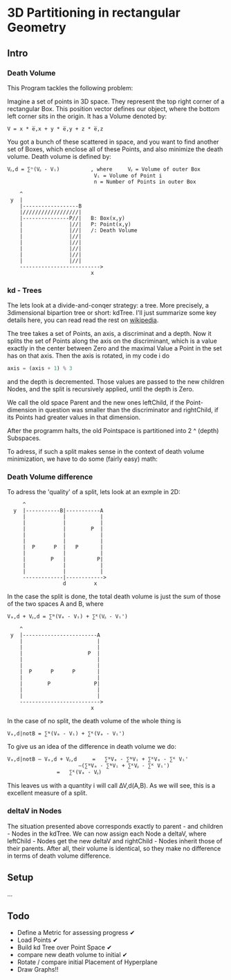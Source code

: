 # 3D Partitioning in rectangular Geometry

## Intro

### Death Volume

This Program tackles the following problem:

Imagine a set of points in 3D space. They represent the top right corner
of a rectangular Box. This position vector defines our object, where the
bottom left corner sits in the origin. It has a Volume denoted by:

```
V = x * e̅,x + y * e̅,y + z * e̅,z 
```

You got a bunch of these scattered in space, and you want to find another
set of Boxes, which enclose all of these Points, and also minimize the
death volume. Death volume is defined by:

```
Vᵦ,d = ∑ⁿ(Vᵦ - Vᵢ)			, where		Vᵦ = Volume of outer Box
							Vᵢ = Volume of Point i 
							n = Number of Points in outer Box
```

```
    ^                                         
 y  |                                         
    |------------------B                      
    |//////////////////|                      
    |---------------P//|   B: Box(x,y)        
    |               |//|   P: Point(x,y)      
    |               |//|   /: Death Volume    
    |               |//|                      
    |               |//|                      
    |               |//|                      
    |               |//|                      
    |               |//|                      
    -------------------------->               
                           x     
```

### kd - Trees

The lets look at a divide-and-conqer strategy: a tree. More precisely,
a 3dimensional bipartion tree or short: kdTree. I'll just summarize some
key details here, you can read read the rest on [wikipedia](https://en.wikipedia.org/wiki/K-d_tree).

The tree takes a set of Points, an axis, a discriminat and a depth.
Now it splits the set of Points along the axis on the discriminant,
which is a value exactly in the center between Zero and the maximal
Value a Point in the set has on that axis. Then the axis is rotated, 
in my code i do

```python
axis = (axis + 1) % 3
```

and the depth is decremented. Those values are passed to the new
children Nodes, and the split is recursively applied, until the 
depth is Zero.

We call the old space Parent and the new ones leftChild, if the Point-
dimension in question was smaller than the discriminator and rightChild,
if its Points had greater values in that dimension. 

After the programm halts, the old Pointspace is partitioned into
2 ^ (depth) Subspaces. 

To adress, if such a split makes sense in the context of death volume
minimization, we have to do some (fairly easy) math:

### Death Volume difference

To adress the 'quality' of a split, lets look at an exmple in 2D:

```
     ^                                         
  y  |-----------B|-----------A                
     |            |           |                
     |            |           |                
     |            |        P  |                
     |            |           |                
     |            |           |                
     |  P      P  |   P       |                
     |            |           |                
     |        P   |          P|                
     |            |           |                
     |            |           |                
     -------------|------------>               
                  d         x                
```

In the case the split is done, the total death volume is just the sum
of those of the two spaces A and B, where

```
Vₐ,d + Vᵦ,d = ∑ᴺ(Vₐ - Vᵢ) + ∑ᴷ(Vᵦ - Vᵢ')
```

```
    ^                                         
 y  |------------------------A                
    |                        |                
    |                        |                
    |                     P  |                
    |                        |                
    |                        |                
    |  P      P      P       |                
    |                        |                
    |        P              P|                
    |                        |                
    |                        |                
    -------------------------->               
                           x                                                    
```

In the case of no split, the death volume of the whole thing is

```
Vₐ,d|notB = ∑ᴺ(Vₐ - Vᵢ) + ∑ᴷ(Vₐ - Vᵢ')
```

To give us an idea of the difference in death volume we do:

```
Vₐ,d|notB – Vₐ,d + Vᵦ,d 	= 	∑ᴺVₐ - ∑ᴺVᵢ + ∑ᴷVₐ - ∑ᴷ Vᵢ'
				       –(∑ᴺVₐ - ∑ᴺVᵢ + ∑ᴷVᵦ - ∑ᴷ Vᵢ')
				=	∑ᴷ(Vₐ - Vᵦ)
```

This leaves us with a quantity i will call ∆V,d(A,B).
As we will see, this is a excellent measure of a split.

### deltaV in Nodes

The situation presented above corresponds exactly to parent - 
and children - Nodes in the kdTree. We can now assign each
Node a deltaV, where leftChild - Nodes get the new deltaV and
rightChild - Nodes inherit those of their parents. After all,
their volume is identical, so they make no difference in terms
of death volume difference.

## Setup

...

## Todo

-	Define a Metric for assessing progress ✔
-	Load Points ✔
-	Build kd Tree over Point Space ✔
-	compare new death volume to initial ✔
-	Rotate / compare initial Placement of Hyperplane
-	Draw Graphs!!

